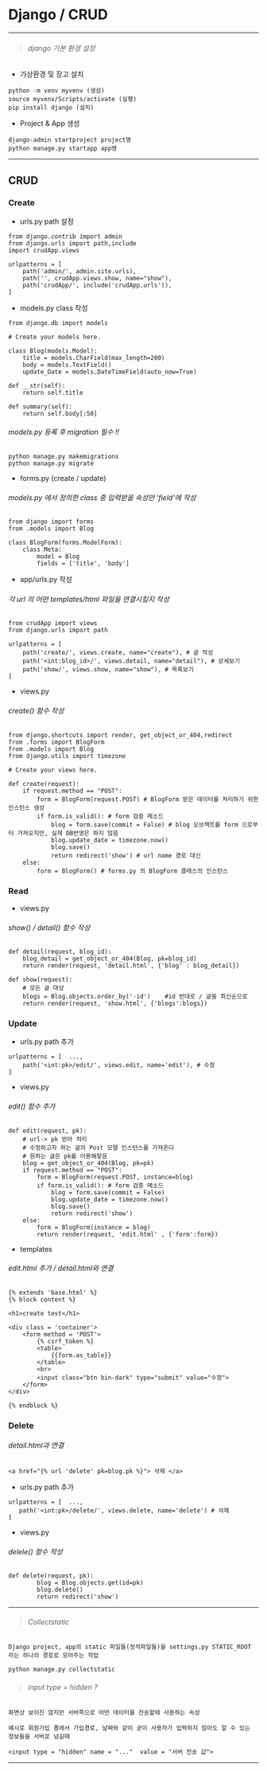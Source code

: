 # Django / CRUD
---

> ###### *django 기본 환경 설정*

- 가상환경 및 장고 설치

```
python -m venv myvenv (생성)
source myvenv/Scripts/activate (실행)
pip install django (설치)
```

- Project & App 생성
```
django-admin startproject project명
python manage.py startapp app명
```
---
## CRUD
### Create
- urls.py path 설정
```
from django.contrib import admin
from django.urls import path,include
import crudApp.views

urlpatterns = [
    path('admin/', admin.site.urls),
    path('', crudApp.views.show, name="show"),
    path('crudApp/', include('crudApp.urls')),
]
```
- models.py class 작성
```
from django.db import models

# Create your models here.

class Blog(models.Model):
    title = models.CharField(max_length=200)
    body = models.TextField()
    update_Date = models.DateTimeField(auto_now=True)

def __str(self):
    return self.title

def summary(self):
    return self.body[:50]

```
###### *models.py 등록 후 migration 필수 !!*
```
python manage.py makemigrations
python manage.py migrate
```
- forms.py (create / update)
###### *models.py 에서 정의한  class 중 입력받을 속성만 'field'에 작성*
```
from django import forms
from .models import Blog

class BlogForm(forms.ModelForm):
    class Meta:
        model = Blog
        fields = ['title', 'body']
```
- app/urls.py 작성
###### *각 url 의 어떤 templates/html 파일을 연결시킬지 작성*
```
from crudApp import views
from django.urls import path

urlpatterns = [  
    path('create/', views.create, name="create"), # 글 작성
    path('<int:blog_id>/', views.detail, name="detail"), # 상세보기
    path('show/', views.show, name="show"), # 목록보기
]
```
- views.py
###### *create() 함수 작성*
```
from django.shortcuts import render, get_object_or_404,redirect
from .forms import BlogForm
from .models import Blog
from django.utils import timezone

# Create your views here.

def create(request):
    if request.method == "POST":
        form = BlogForm(request.POST) # BlogForm 받은 데이터를 처리하기 위한 인스턴스 생성
        if form.is_valid(): # form 검증 메소드
            blog = form.save(commit = False) # blog 오브젝트를 form 으로부터 가져오지만, 실제 DB반영은 하지 않음
            blog.update_date = timezone.now()
            blog.save()
            return redirect('show') # url name 경로 대신
    else:
        form = BlogForm() # forms.py 의 BlogForm 클래스의 인스턴스
```
### Read
- views.py
###### *show() / detail() 함수 작성*
```
def detail(request, blog_id):
    blog_detail = get_object_or_404(Blog, pk=blog_id)
    return render(request, 'detail.html', {'blog' : blog_detail})

def show(request):
    # 모든 글 대상
    blogs = Blog.objects.order_by('-id')    #id 반대로 / 글을 최신순으로
    return render(request, 'show.html', {'blogs':blogs})
```
### Update
- urls.py path 추가
```
urlpatterns = [  ...,
    path('<int:pk>/edit/', views.edit, name='edit'), # 수정
]
```
- views.py
###### *edit() 함수 추가*
```
def edit(request, pk):
    # url-> pk 받아 처리
    # 수정하고자 하는 글의 Post 모델 인스턴스를 가져온다
    # 원하는 글은 pk를 이용해찾음
    blog = get_object_or_404(Blog, pk=pk)
    if request.method == "POST":
        form = BlogForm(request.POST, instance=blog)
        if form.is_valid(): # form 검증 메소드
            blog = form.save(commit = False)
            blog.update_date = timezone.now()
            blog.save()
            return redirect('show')
    else:
        form = BlogForm(instance = blog)
        return render(request, 'edit.html' , {'form':form})

```
- templates
###### *edit.html 추가 / detail.html와 연결*
```
{% extends 'base.html' %}
{% block content %}

<h1>create test</h1>

<div class = 'container'>
    <form method = 'POST'>
        {% csrf_token %}
        <table>
            {{form.as_table}}
        </table>
        <br>
        <input class="btn bin-dark" type="submit" value="수정">
    </form>
</div>

{% endblock %}
```
### Delete
###### *detail.html과 연결*
```
<a href="{% url 'delete' pk=blog.pk %}"> 삭제 </a>
```
- urls.py path 추가
```
urlpatterns = [  ...,
   path('<int:pk>/delete/', views.delete, name='delete') # 삭제
]
```
- views.py
###### *delele() 함수 작성*
```
def delete(request, pk):
        blog = Blog.objects.get(id=pk)
        blog.delete()
        return redirect('show')
```
---


> ###### *Collectstatic*
`
Django project, app의 static 파일들(정적파일들)을 settings.py STATIC_ROOT 라는 하나의 경로로 모아주는 작업
`
```
python manage.py collectstatic
```
> ###### *input type = hidden ?*
`
화면상 보이진 않지만 서버쪽으로 어떤 데이터를 전송할때 사용하는 속성
`
        
`
예시로 회원가입 폼에서 가입경로, 날짜와 같이 굳이 사용자가 입력하지 않아도 알 수 있는 정보들을 서버로 넘길때 
`
```
<input type = "hidden" name = "..."  value = "서버 전송 값">
```
---

